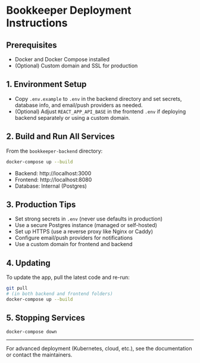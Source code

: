 # Bookkeeper Deployment Instructions

## Prerequisites
- Docker and Docker Compose installed
- (Optional) Custom domain and SSL for production

## 1. Environment Setup
- Copy `.env.example` to `.env` in the backend directory and set secrets, database info, and email/push providers as needed.
- (Optional) Adjust `REACT_APP_API_BASE` in the frontend `.env` if deploying backend separately or using a custom domain.

## 2. Build and Run All Services
From the `bookkeeper-backend` directory:

```sh
docker-compose up --build
```

- Backend: http://localhost:3000
- Frontend: http://localhost:8080
- Database: Internal (Postgres)

## 3. Production Tips
- Set strong secrets in `.env` (never use defaults in production)
- Use a secure Postgres instance (managed or self-hosted)
- Set up HTTPS (use a reverse proxy like Nginx or Caddy)
- Configure email/push providers for notifications
- Use a custom domain for frontend and backend

## 4. Updating
To update the app, pull the latest code and re-run:
```sh
git pull
# (in both backend and frontend folders)
docker-compose up --build
```

## 5. Stopping Services
```sh
docker-compose down
```

---
For advanced deployment (Kubernetes, cloud, etc.), see the documentation or contact the maintainers.

